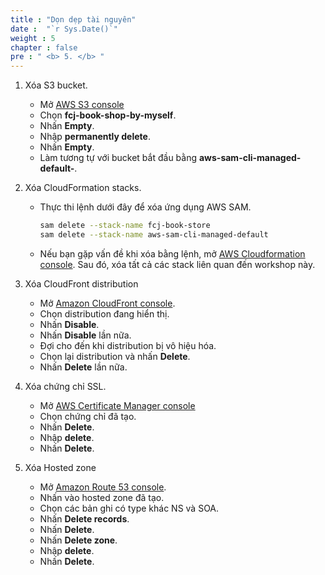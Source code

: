 ```yaml
---
title : "Dọn dẹp tài nguyên"
date :  "`r Sys.Date()`" 
weight : 5
chapter : false
pre : " <b> 5. </b> "
---
```

1. Xóa S3 bucket.
    - Mở [AWS S3 console](https://s3.console.aws.amazon.com/s3/buckets?region=ap-southeast-1)
    - Chọn **fcj-book-shop-by-myself**.
    - Nhấn **Empty**.
    - Nhập **permanently delete**.
    - Nhấn **Empty**.
    - Làm tương tự với bucket bắt đầu bằng **aws-sam-cli-managed-default-**.

2. Xóa CloudFormation stacks.
    - Thực thi lệnh dưới đây để xóa ứng dụng AWS SAM.

      ```bash
      sam delete --stack-name fcj-book-store
      sam delete --stack-name aws-sam-cli-managed-default
      ```

    - Nếu bạn gặp vấn đề khi xóa bằng lệnh, mở [AWS Cloudformation console](https://us-east-1.console.aws.amazon.com/cloudformation/home?region=us-east-1#/getting-started). Sau đó, xóa tất cả các stack liên quan đến workshop này.

3. Xóa CloudFront distribution
    - Mở [Amazon CloudFront console](https://us-east-1.console.aws.amazon.com/cloudfront/v3/home?region=us-east-1#/distributions).
    - Chọn distribution đang hiển thị.
    - Nhấn **Disable**.
    - Nhấn **Disable** lần nữa.
    - Đợi cho đến khi distribution bị vô hiệu hóa.
    - Chọn lại distribution và nhấn **Delete**.
    - Nhấn **Delete** lần nữa.

4. Xóa chứng chỉ SSL.
    - Mở [AWS Certificate Manager console](https://us-east-1.console.aws.amazon.com/acm/home?region=us-east-1#/certificates/list)
    - Chọn chứng chỉ đã tạo.
    - Nhấn **Delete**.
    - Nhập **delete**.
    - Nhấn **Delete**.

5. Xóa Hosted zone
    - Mở [Amazon Route 53 console](https://us-east-1.console.aws.amazon.com/route53/v2/hostedzones#).
    - Nhấn vào hosted zone đã tạo.
    - Chọn các bản ghi có type khác NS và SOA.
    - Nhấn **Delete records**.
    - Nhấn **Delete**.
    - Nhấn **Delete zone**.
    - Nhập **delete**.
    - Nhấn **Delete**.
